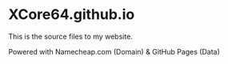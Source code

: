 # XCore64.github.io

This is the source files to my website.

Powered with Namecheap.com (Domain) & GitHub Pages (Data)
